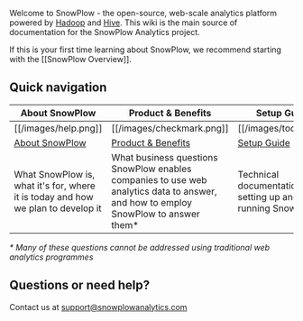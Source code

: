 Welcome to SnowPlow - the open-source, web-scale analytics platform powered by [Hadoop](hadoop) and [Hive](hive). This wiki is the main source of documentation for the SnowPlow Analytics project.

If this is your first time learning about SnowPlow, we recommend starting with the [[SnowPlow Overview]].

## Quick navigation

| About SnowPlow             | Product & Benefits              | Setup Guide          | Analysis Cookbook                  |
|----------------------------|---------------------------------|-------------------------------|---------------------------|
| [[/images/help.png]] | [[/images/checkmark.png]] | [[/images/tools.png]] | [[/images/chart.png]] |
| [About SnowPlow](wiki/SnowPlow-Overview) | [Product & Benefits](wiki/Product-Overview)       | [Setup Guide](wiki/SnowPlow-Setup-Guide)                   | [Analysis Cookbook](wiki/Analysis-Cookbook-Introduction)                |
| What SnowPlow is, what it's for, where it is today and how we plan to develop it | What business questions SnowPlow enables companies to use web analytics data to answer, and how to employ SnowPlow to answer them* | Technical documentation for setting up and running SnowPlow | Recipes (queries) for performing analyses on SnowPlow data using Apache Hive |

_\* Many of these questions *cannot* be addressed using traditional web analytics programmes_

## Questions or need help?

Contact us at support@snowplowanalytics.com

[hadoop]: http://hadoop.apache.org/
[hive]: http://hive.apache.org/